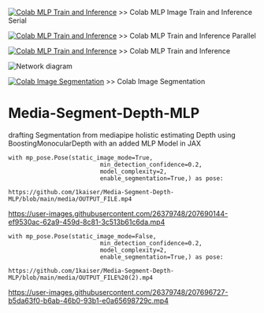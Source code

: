 
[![Colab MLP Train and Inference](https://colab.research.google.com/assets/colab-badge.svg)](https://colab.research.google.com/github/1kaiser/Media-Segment-Depth-MLP/blob/main/MLP_Image_JAX.ipynb) >> Colab MLP Image Train and Inference Serial


[![Colab MLP Train and Inference](https://colab.research.google.com/assets/colab-badge.svg)](https://colab.research.google.com/github/1kaiser/Media-Segment-Depth-MLP/blob/main/MLP_Image_training_Parallel.ipynb) >> Colab MLP Train and Inference Parallel



[![Colab MLP Train and Inference](https://colab.research.google.com/assets/colab-badge.svg)](https://colab.research.google.com/github/1kaiser/Media-Segment-Depth-MLP/blob/main/MLP_Image_Train_Inference_JAX.ipynb) >> Colab MLP Train and Inference


![Network diagram](https://user-images.githubusercontent.com/3310961/85066930-ad444580-b164-11ea-9cc0-17494679e71f.png)


[![Colab Image Segmentation](https://colab.research.google.com/assets/colab-badge.svg)](https://colab.research.google.com/github/1kaiser/Media-Segment-Depth-MLP/blob/main/Segmentation_Depth_MLP.ipynb) >> Colab Image Segmentation


# Media-Segment-Depth-MLP
drafting Segmentation from mediapipe holistic estimating Depth using BoostingMonocularDepth with an added MLP Model in JAX

```
with mp_pose.Pose(static_image_mode=True, 
                          min_detection_confidence=0.2,
                          model_complexity=2, 
                          enable_segmentation=True,) as pose:
```
```
https://github.com/1kaiser/Media-Segment-Depth-MLP/blob/main/media/OUTPUT_FILE.mp4
```
https://user-images.githubusercontent.com/26379748/207690144-ef9530ac-62a9-459d-8c81-3c513b61c6da.mp4



```
with mp_pose.Pose(static_image_mode=False, 
                          min_detection_confidence=0.2,
                          model_complexity=2, 
                          enable_segmentation=True,) as pose:
```
```
https://github.com/1kaiser/Media-Segment-Depth-MLP/blob/main/media/OUTPUT_FILE%20(2).mp4
```
https://user-images.githubusercontent.com/26379748/207696727-b5da63f0-b6ab-46b0-93b1-e0a65698729c.mp4

